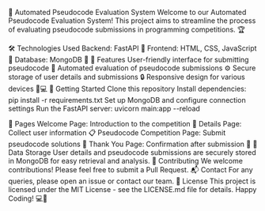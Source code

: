 🚀 Automated Pseudocode Evaluation System
Welcome to our Automated Pseudocode Evaluation System! This project aims to streamline the process of evaluating pseudocode submissions in programming competitions. 🏆

🛠️ Technologies Used
Backend: FastAPI 🚀
Frontend: HTML, CSS, JavaScript 🎨
Database: MongoDB 🍃
🌟 Features
User-friendly interface for submitting pseudocode 📝
Automated evaluation of pseudocode submissions ⚙️
Secure storage of user details and submissions 🔒
Responsive design for various devices 📱💻
🚀 Getting Started
Clone this repository
Install dependencies: pip install -r requirements.txt
Set up MongoDB and configure connection settings
Run the FastAPI server: uvicorn main:app --reload

📄 Pages
Welcome Page: Introduction to the competition 👋
Details Page: Collect user information 📋
Pseudocode Competition Page: Submit pseudocode solutions 🧠
Thank You Page: Confirmation after submission 🎉
💾 Data Storage
User details and pseudocode submissions are securely stored in MongoDB for easy retrieval and analysis.
🤝 Contributing
We welcome contributions! Please feel free to submit a Pull Request.
📬 Contact
For any queries, please open an issue or contact our team.
📜 License
This project is licensed under the MIT License - see the LICENSE.md file for details.
Happy Coding! 💻🎉
